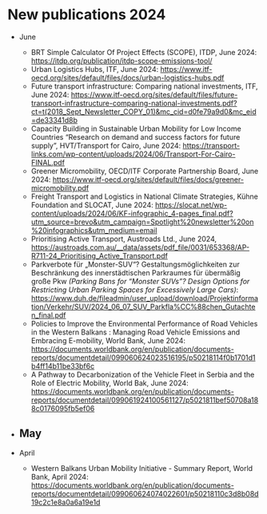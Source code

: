 # New publications 2024

- June
    - BRT Simple Calculator Of Project Effects (SCOPE), ITDP, June 2024: https://itdp.org/publication/itdp-scope-emissions-tool/
    - Urban Logistics Hubs, ITF, June 2024: https://www.itf-oecd.org/sites/default/files/docs/urban-logistics-hubs.pdf
    - Future transport infrastructure: Comparing national investments, ITF, June 2024: https://www.itf-oecd.org/sites/default/files/future-transport-infrastructure-comparing-national-investments.pdf?ct=t(2018_Sept_Newsletter_COPY_01)&mc_cid=d0fe79a9d0&mc_eid=de33341d8b
    - Capacity Building in Sustainable Urban Mobility for Low Income Countries “Research on demand and success factors for future supply”, HVT/Transport for Cairo, June 2024: https://transport-links.com/wp-content/uploads/2024/06/Transport-For-Cairo-FINAL.pdf
    - Greener Micromobility, OECD/ITF Corporate Partnership Board, June 2024: https://www.itf-oecd.org/sites/default/files/docs/greener-micromobility.pdf
    - Freight Transport and Logistics in National Climate Strategies, Kühne Foundation and SLOCAT, June 2024: https://slocat.net/wp-content/uploads/2024/06/KF-infographic_4-pages_final.pdf?utm_source=brevo&utm_campaign=Spotlight%20newsletter%20on%20infographics&utm_medium=email
    - Prioritising Active Transport, Austroads Ltd., June 2024, https://austroads.com.au/__data/assets/pdf_file/0031/653368/AP-R711-24_Prioritising_Active_Transport.pdf
    - Parkverbote für „Monster-SUV“? Gestaltungsmöglichkeiten zur Beschränkung des innerstädtischen Parkraumes für übermäßig große Pkw *(Parking Bans for “Monster SUVs”? Design Options for Restricting Urban Parking Spaces for Excessively Large Cars)*: https://www.duh.de/fileadmin/user_upload/download/Projektinformation/Verkehr/SUV/2024_06_07_SUV_Parkfla%CC%88chen_Gutachten_final.pdf
   - Policies to Improve the Environmental Performance of Road Vehicles in the Western Balkans : Managing Road Vehicle Emissions and Embracing E-mobility, World Bank, June 2024: https://documents.worldbank.org/en/publication/documents-reports/documentdetail/099060624023516195/p50218114f0b1701d1b4ff14b11be33bf6c   
   - A Pathway to Decarbonization of the Vehicle Fleet in Serbia and the Role of Electric Mobility, World Bak, June 2024: https://documents.worldbank.org/en/publication/documents-reports/documentdetail/099061924100561127/p5021811bef50708a188c0176095fb5ef06
 
- May
    - 

- April
    - Western Balkans Urban Mobility Initiative - Summary Report, World Bank, April 2024: https://documents.worldbank.org/en/publication/documents-reports/documentdetail/099060624074022601/p50218110c3d8b08d19c2c1e8a0a6a19e1d
